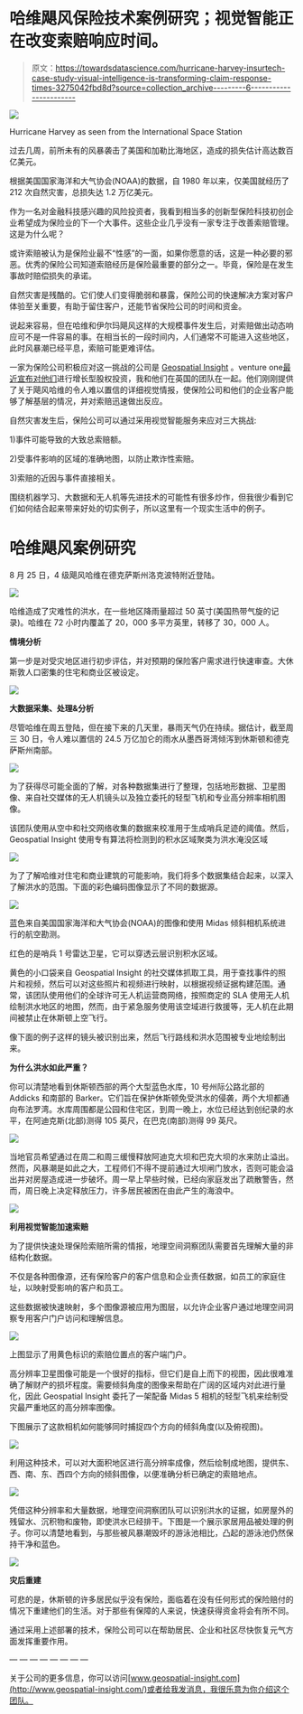 # 哈维飓风保险技术案例研究；视觉智能正在改变索赔响应时间。

> 原文：<https://towardsdatascience.com/hurricane-harvey-insurtech-case-study-visual-intelligence-is-transforming-claim-response-times-3275042fbd8d?source=collection_archive---------6----------------------->

![](img/37c75c0215f98ab7d3ee652d62b42a3f.png)

Hurricane Harvey as seen from the International Space Station

过去几周，前所未有的风暴袭击了美国和加勒比海地区，造成的损失估计高达数百亿美元。

根据美国国家海洋和大气协会(NOAA)的数据，自 1980 年以来，仅美国就经历了 212 次自然灾害，总损失达 1.2 万亿美元。

作为一名对金融科技感兴趣的风险投资者，我看到相当多的创新型保险科技初创企业希望成为保险业的下一个大事件。这些企业几乎没有一家专注于改善索赔管理。这是为什么呢？

或许索赔被认为是保险业最不“性感”的一面，如果你愿意的话，这是一种必要的邪恶。优秀的保险公司知道索赔经历是保险最重要的部分之一。毕竟，保险是在发生事故时赔偿损失的承诺。

自然灾害是残酷的。它们使人们变得脆弱和暴露，保险公司的快速解决方案对客户体验至关重要，有助于留住客户，还能节省保险公司的时间和资金。

说起来容易，但在哈维和伊尔玛飓风这样的大规模事件发生后，对索赔做出动态响应可不是一件容易的事。在相当长的一段时间内，人们通常不可能进入这些地区，此时风暴潮已经平息，索赔可能更难评估。

一家为保险公司积极应对这一挑战的公司是 [Geospatial Insight](https://www.geospatial-insight.com/) 。venture one[最近宣布对他们](http://venturesone.com/venturesone-fuels-geospatial-insight/)进行增长型股权投资，我和他们在英国的团队在一起。他们刚刚提供了关于飓风哈维的令人难以置信的详细视觉情报，使保险公司和他们的企业客户能够了解基层的情况，并对索赔迅速做出反应。

自然灾害发生后，保险公司可以通过采用视觉智能服务来应对三大挑战:

1)事件可能导致的大致总索赔额。

2)受事件影响的区域的准确地图，以防止欺诈性索赔。

3)索赔的近因与事件直接相关。

围绕机器学习、大数据和无人机等先进技术的可能性有很多炒作，但我很少看到它们如何结合起来带来好处的切实例子，所以这里有一个现实生活中的例子。

# **哈维飓风案例研究**

8 月 25 日，4 级飓风哈维在德克萨斯州洛克波特附近登陆。

![](img/28d913c60e497c0f67e1d174f9cc9d1d.png)

哈维造成了灾难性的洪水，在一些地区降雨量超过 50 英寸(美国热带气旋的记录)。哈维在 72 小时内覆盖了 20，000 多平方英里，转移了 30，000 人。

**情境分析**

第一步是对受灾地区进行初步评估，并对预期的保险客户需求进行快速审查。大休斯敦人口密集的住宅和商业区被设定。

![](img/db0b6611d207a082a7d87b68bdf1058a.png)

**大数据采集、处理&分析**

尽管哈维在周五登陆，但在接下来的几天里，暴雨天气仍在持续。据估计，截至周三 30 日，令人难以置信的 24.5 万亿加仑的雨水从墨西哥湾倾泻到休斯顿和德克萨斯州南部。

![](img/06fe925790298fba98a3ddcf6f6cd9ed.png)

为了获得尽可能全面的了解，对各种数据集进行了整理，包括地形数据、卫星图像、来自社交媒体的无人机镜头以及独立委托的轻型飞机和专业高分辨率相机图像。

该团队使用从空中和社交网络收集的数据来校准用于生成哨兵足迹的阈值。然后，Geospatial Insight 使用专有算法将检测到的积水区域聚类为洪水淹没区域

![](img/fde895ec97caec2f9914ddb8bf68ae8a.png)

为了了解哈维对住宅和商业建筑的可能影响，我们将多个数据集结合起来，以深入了解洪水的范围。下面的彩色编码图像显示了不同的数据源。

![](img/de2066d6c9b14d2978073eb34cbf4afd.png)

蓝色来自美国国家海洋和大气协会(NOAA)的图像和使用 Midas 倾斜相机系统进行的航空勘测。

红色的是哨兵 1 号雷达卫星，它可以穿透云层识别积水区域。

黄色的小口袋来自 Geospatial Insight 的社交媒体抓取工具，用于查找事件的照片和视频，然后可以对这些照片和视频进行映射，以根据视频证据构建范围。通常，该团队使用他们的全球许可无人机运营商网络，按照商定的 SLA 使用无人机绘制洪水地区的地图，然而，由于紧急服务使用该空域进行救援等，无人机在此期间被禁止在休斯顿上空飞行。

像下面的例子这样的镜头被识别出来，然后飞行路线和洪水范围被专业地绘制出来。

**为什么洪水如此严重？**

你可以清楚地看到休斯顿西部的两个大型蓝色水库，10 号州际公路北部的 Addicks 和南部的 Barker。它们旨在保护休斯顿免受洪水的侵袭，两个大坝都通向布法罗湾。水库周围都是公园和住宅区，到周一晚上，水位已经达到创纪录的水平，在阿迪克斯(北部)测得 105 英尺，在巴克(南部)测得 99 英尺。

![](img/e0d01000f34f594d6add3b3abd133f54.png)

当地官员希望通过在周二和周三缓慢释放阿迪克大坝和巴克大坝的水来防止溢出。然而，风暴潮是如此之大，工程师们不得不提前通过大坝闸门放水，否则可能会溢出并对房屋造成进一步破坏。周一早上早些时候，已经向家庭发出了疏散警告，然而，周日晚上决定释放压力，许多居民被困在由此产生的海浪中。

![](img/9407eb34a4e6828812676c51d0eb781b.png)

**利用视觉智能加速索赔**

为了提供快速处理保险索赔所需的情报，地理空间洞察团队需要首先理解大量的非结构化数据。

不仅是各种图像源，还有保险客户的客户信息和企业责任数据，如员工的家庭住址，以映射受影响的客户和员工。

这些数据被快速映射，多个图像源被应用为图层，以允许企业客户通过地理空间洞察专用客户门户访问和理解信息。

![](img/e3f53473a762705249b61712c1b24d4e.png)

上图显示了用黄色标识的索赔位置点的客户端门户。

高分辨率卫星图像可能是一个很好的指标，但它们是自上而下的视图，因此很难准确了解财产的损坏程度。需要倾斜角度的图像来帮助在广阔的区域内对此进行量化，因此 Geospatial Insight 委托了一架配备 Midas 5 相机的轻型飞机来绘制受灾最严重地区的高分辨率图像。

下图展示了这款相机如何能够同时捕捉四个方向的倾斜角度(以及俯视图)。

![](img/8b7ec37a9e55b727c9c75f79387f1188.png)

利用这种技术，可以对大面积地区进行高分辨率成像，然后绘制成地图，提供东、西、南、东、西四个方向的倾斜图像，以便准确分析已确定的索赔地点。

![](img/077c5c4aa0df4694e488d766fad2f6cf.png)

凭借这种分辨率和大量数据，地理空间洞察团队可以识别洪水的证据，如房屋外的残留水、沉积物和废物，即使洪水已经排干。下图是一个展示家居用品被处理的例子。你可以清楚地看到，与那些被风暴潮毁坏的游泳池相比，凸起的游泳池仍然保持干净和蓝色。

![](img/a15ad01d68e92ad2d99bff010bf74b18.png)

**灾后重建**

可悲的是，休斯顿的许多居民似乎没有保险，面临着在没有任何形式的保险赔付的情况下重建他们的生活。对于那些有保障的人来说，快速获得资金将会有所不同。

通过采用上述部署的技术，保险公司可以在帮助居民、企业和社区尽快恢复元气方面发挥重要作用。

— — — — — — — —

关于公司的更多信息，你可以访问[www.geospatial-insight.com](http://www.geospatial-insight.com/)或者给我发消息，我很乐意为你介绍这个团队。